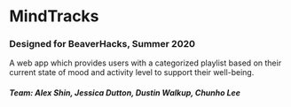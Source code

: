 # MindTracks
### Designed for BeaverHacks, Summer 2020
A web app which provides users with a categorized playlist based on their current state of mood and activity level to support their well-being.

##### Team: Alex Shin, Jessica Dutton, Dustin Walkup, Chunho Lee
